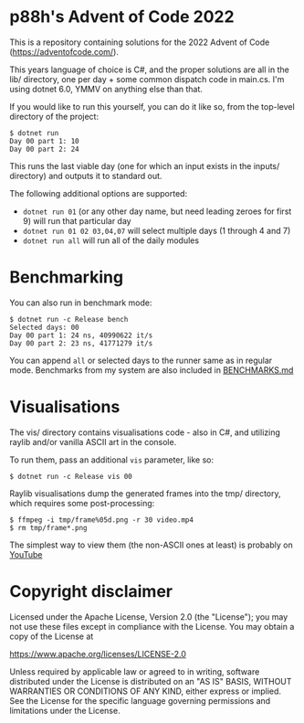 p88h's Advent of Code 2022
==========================

This is a repository containing solutions for the 2022 Advent of Code (https://adventofcode.com/).

This years language of choice is C#, and the proper solutions are all in the lib/ directory, one per day + some common dispatch code in main.cs.
I'm using dotnet 6.0, YMMV on anything else than that.

If you would like to run this yourself, you can do it like so, from the top-level directory of the project:

```
$ dotnet run
Day 00 part 1: 10
Day 00 part 2: 24
```

This runs the last viable day (one for which an input exists in the inputs/ directory) and outputs it to standard out.

The following additional options are supported:

* `dotnet run 01` (or any other day name, but need leading zeroes for first 9) will run that particular day
* `dotnet run 01 02 03,04,07` will select multiple days (1 through 4 and 7)
* `dotnet run all` will run all of the daily modules

Benchmarking
============

You can also run in benchmark mode:

```
$ dotnet run -c Release bench
Selected days: 00
Day 00 part 1: 24 ns, 40990622 it/s
Day 00 part 2: 23 ns, 41771279 it/s
```

You can append `all` or selected days to the runner same as in regular mode.
Benchmarks from my system are also included in [BENCHMARKS.md](BENCHMARKS.md)

Visualisations
==============

The vis/ directory contains visualisations code - also in C#, and utilizing raylib and/or vanilla ASCII art in the console. 

To run them, pass an additional `vis` parameter, like so:

```
$ dotnet run -c Release vis 00
```

Raylib visualisations dump the generated frames into the tmp/ directory, which requires some post-processing:

```
$ ffmpeg -i tmp/frame%05d.png -r 30 video.mp4
$ rm tmp/frame*.png
```

The simplest way to view them (the non-ASCII ones at least) is probably on
[YouTube](https://www.youtube.com/playlist?list=PLgRrl8I0Q168jJYjfbzak3l-9xkLU6bCE)

Copyright disclaimer
====================

Licensed under the Apache License, Version 2.0 (the "License");
you may not use these files except in compliance with the License.
You may obtain a copy of the License at

   https://www.apache.org/licenses/LICENSE-2.0

Unless required by applicable law or agreed to in writing, software
distributed under the License is distributed on an "AS IS" BASIS,
WITHOUT WARRANTIES OR CONDITIONS OF ANY KIND, either express or implied.
See the License for the specific language governing permissions and
limitations under the License.